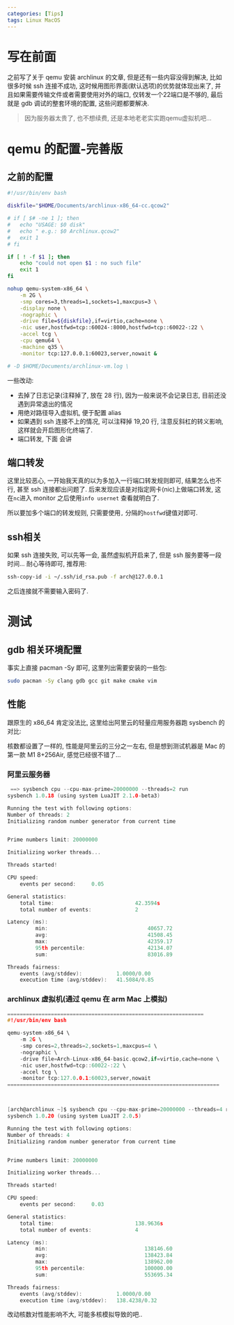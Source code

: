 ```yaml
---
categories: [Tips]
tags: Linux MacOS
---
```


# 写在前面

之前写了关于 qemu 安装 archlinux 的文章, 但是还有一些内容没得到解决, 比如很多时候 ssh 连接不成功, 这时候用图形界面(默认选项)的优势就体现出来了, 并且如果需要传输文件或者需要使用对外的端口, 仅转发一个22端口是不够的, 最后就是 gdb 调试的整套环境的配置, 这些问题都要解决. 

>   因为服务器太贵了, 也不想续费, 还是本地老老实实跑qemu虚拟机吧...





# qemu 的配置-完善版

## 之前的配置

```bash
#!/usr/bin/env bash

diskfile="$HOME/Documents/archlinux-x86_64-cc.qcow2"

# if [ $# -ne 1 ]; then
# 	echo "USAGE: $0 disk"
# 	echo " e.g.: $0 Archlinux.qcow2"
# 	exit 1
# fi

if [ ! -f $1 ]; then
	echo "could not open $1 : no such file"
	exit 1
fi

nohup qemu-system-x86_64 \
	-m 2G \
	-smp cores=3,threads=1,sockets=1,maxcpus=3 \
	-display none \
	-nographic \
	-drive file=${diskfile},if=virtio,cache=none \
	-nic user,hostfwd=tcp::60024-:8000,hostfwd=tcp::60022-:22 \
	-accel tcg \
	-cpu qemu64 \
	-machine q35 \
	-monitor tcp:127.0.0.1:60023,server,nowait &

# -D $HOME/Documents/archlinux-vm.log \
```

一些改动:

-   去掉了日志记录(注释掉了, 放在 28 行), 因为一般来说不会记录日志, 目前还没遇到异常退出的情况
-   用绝对路径导入虚拟机, 便于配置 alias 
-   如果遇到 ssh 连接不上的情况, 可以注释掉 19,20 行, 注意反斜杠的转义影响, 这样就会开启图形化终端了. 
-   端口转发, 下面 会讲

## 端口转发

这里比较恶心, 一开始我天真的以为多加入一行端口转发规则即可, 结果怎么也不行, 甚至 ssh 连接都出问题了. 后来发现应该是对指定网卡(nic)上做端口转发, 这在`nc`进入 monitor 之后使用`info usernet` 查看就明白了.



所以要加多个端口的转发规则, 只需要使用`,` 分隔的`hostfwd`键值对即可. 



## ssh相关

如果 ssh 连接失败, 可以先等一会, 虽然虚拟机开启来了, 但是 ssh 服务要等一段时间... 耐心等待即可, 推荐用:

```bash
ssh-copy-id -i ~/.ssh/id_rsa.pub -f arch@127.0.0.1
```

之后连接就不需要输入密码了. 



# 测试

## gdb 相关环境配置

事实上直接 pacman -Sy 即可, 这里列出需要安装的一些包:

```bash
sudo pacman -Sy clang gdb gcc git make cmake vim
```





## 性能

跟原生的 x86_64 肯定没法比, 这里给出阿里云的轻量应用服务器跑 sysbench 的对比:

核数都设置了一样的, 性能是阿里云的三分之一左右, 但是想到测试机器是 Mac 的第一款 M1 8+256Air, 感觉已经很不错了...

### 阿里云服务器

```c
 ==> sysbench cpu --cpu-max-prime=20000000 --threads=2 run
sysbench 1.0.18 (using system LuaJIT 2.1.0-beta3)

Running the test with following options:
Number of threads: 2
Initializing random number generator from current time


Prime numbers limit: 20000000

Initializing worker threads...

Threads started!

CPU speed:
    events per second:     0.05

General statistics:
    total time:                          42.3594s
    total number of events:              2

Latency (ms):
         min:                                40657.72
         avg:                                41508.45
         max:                                42359.17
         95th percentile:                    42134.07
         sum:                                83016.89

Threads fairness:
    events (avg/stddev):           1.0000/0.00
    execution time (avg/stddev):   41.5084/0.85
```



### archlinux 虚拟机(通过 qemu 在 arm Mac 上模拟)

```c
===============================================================
#!/usr/bin/env bash

qemu-system-x86_64 \
    -m 2G \
    -smp cores=2,threads=2,sockets=1,maxcpus=4 \
    -nographic \
    -drive file=Arch-Linux-x86_64-basic.qcow2,if=virtio,cache=none \
    -nic user,hostfwd=tcp::60022-:22 \
    -accel tcg \
    -monitor tcp:127.0.0.1:60023,server,nowait
====================================================================



[arch@archlinux ~]$ sysbench cpu --cpu-max-prime=20000000 --threads=4 run
sysbench 1.0.20 (using system LuaJIT 2.0.5)

Running the test with following options:
Number of threads: 4
Initializing random number generator from current time


Prime numbers limit: 20000000

Initializing worker threads...

Threads started!

CPU speed:
    events per second:     0.03

General statistics:
    total time:                          138.9636s
    total number of events:              4

Latency (ms):
         min:                               138146.60
         avg:                               138423.84
         max:                               138962.00
         95th percentile:                   100000.00
         sum:                               553695.34

Threads fairness:
    events (avg/stddev):           1.0000/0.00
    execution time (avg/stddev):   138.4238/0.32
```

改动核数对性能影响不大, 可能多核模拟导致的吧..
